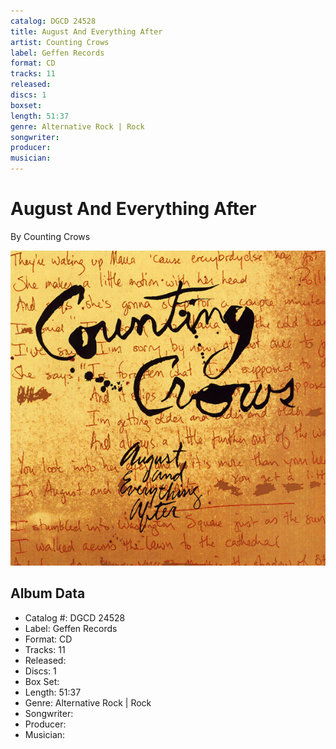 ```yaml
---
catalog: DGCD 24528
title: August And Everything After
artist: Counting Crows
label: Geffen Records
format: CD
tracks: 11
released: 
discs: 1
boxset: 
length: 51:37
genre: Alternative Rock | Rock
songwriter: 
producer: 
musician: 
---
```


# August And Everything After

By Counting Crows

![](../../assets/cdcovers/Counting_Crows-August_And_Everything_After.png)

## Album Data

- Catalog #: DGCD 24528
- Label: Geffen Records
- Format: CD
- Tracks: 11
- Released: 
- Discs: 1
- Box Set: 
- Length: 51:37
- Genre: Alternative Rock | Rock
- Songwriter: 
- Producer: 
- Musician: 

